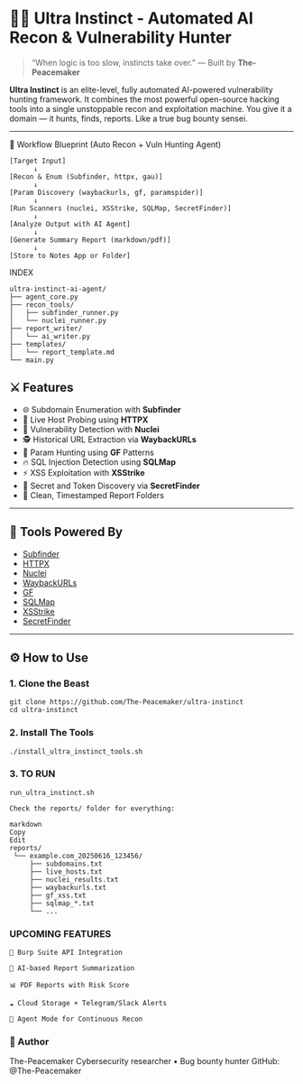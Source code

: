 

# 🧠💥 Ultra Instinct - Automated AI Recon & Vulnerability Hunter

> “When logic is too slow, instincts take over.” — Built by **The-Peacemaker**

**Ultra Instinct** is an elite-level, fully automated AI-powered vulnerability hunting framework. It combines the most powerful open-source hacking tools into a single unstoppable recon and exploitation machine. You give it a domain — it hunts, finds, reports. Like a true bug bounty sensei.

---
🚀 Workflow Blueprint (Auto Recon + Vuln Hunting Agent)
```
[Target Input]
      ↓
[Recon & Enum (Subfinder, httpx, gau)]
      ↓
[Param Discovery (waybackurls, gf, paramspider)]
      ↓
[Run Scanners (nuclei, XSStrike, SQLMap, SecretFinder)]
      ↓
[Analyze Output with AI Agent]
      ↓
[Generate Summary Report (markdown/pdf)]
      ↓
[Store to Notes App or Folder]

```

INDEX
```
ultra-instinct-ai-agent/
├── agent_core.py
├── recon_tools/
│   ├── subfinder_runner.py
│   └── nuclei_runner.py
├── report_writer/
│   └── ai_writer.py
├── templates/
│   └── report_template.md
└── main.py

```

## ⚔️ Features

- 🌐 Subdomain Enumeration with **Subfinder**
- 🔎 Live Host Probing using **HTTPX**
- 🧨 Vulnerability Detection with **Nuclei**
- 🕵️ Historical URL Extraction via **WaybackURLs**
- 🎯 Param Hunting using **GF** Patterns
- 🔥 SQL Injection Detection using **SQLMap**
- ⚡ XSS Exploitation with **XSStrike**
- 🧬 Secret and Token Discovery via **SecretFinder**
- 📁 Clean, Timestamped Report Folders

---

## 🔗 Tools Powered By

- [Subfinder](https://github.com/projectdiscovery/subfinder)
- [HTTPX](https://github.com/projectdiscovery/httpx)
- [Nuclei](https://github.com/projectdiscovery/nuclei)
- [WaybackURLs](https://github.com/tomnomnom/waybackurls)
- [GF](https://github.com/tomnomnom/gf)
- [SQLMap](https://github.com/sqlmapproject/sqlmap)
- [XSStrike](https://github.com/s0md3v/XSStrike)
- [SecretFinder](https://github.com/m4ll0k/SecretFinder)

---

## ⚙️ How to Use

### 1. Clone the Beast
```
git clone https://github.com/The-Peacemaker/ultra-instinct
cd ultra-instinct

```
### 2. Install The Tools
```
./install_ultra_instinct_tools.sh
```
### 3. TO RUN
```
run_ultra_instinct.sh
```

```
Check the reports/ folder for everything:

markdown
Copy
Edit
reports/
 └── example.com_20250616_123456/
     ├── subdomains.txt
     ├── live_hosts.txt
     ├── nuclei_results.txt
     ├── waybackurls.txt
     ├── gf_xss.txt
     ├── sqlmap_*.txt
     └── ...
```
### UPCOMING FEATURES
```
🔐 Burp Suite API Integration

🧠 AI-based Report Summarization

📊 PDF Reports with Risk Score

☁️ Cloud Storage + Telegram/Slack Alerts

🧬 Agent Mode for Continuous Recon
```

### 👑 Author
The-Peacemaker
Cybersecurity researcher • Bug bounty hunter 
GitHub: @The-Peacemaker
